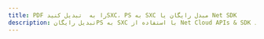 ---title: PDF را به  تبدیل کنیدSXC، PS به SXC مبدل رایگان یا Net SDKdescription: تبدیل رایگانPS به SXC با استفاده از Net Cloud APIs & SDK همچنین اسناد PDF را در Cloud ایجاد، ویرایش و رندر کنید.---